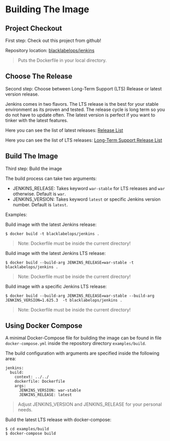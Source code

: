 # Building The Image

## Project Checkout

First step: Check out this project from github!

Repository location: [blacklabelops/jenkins](https://github.com/blacklabelops/jenkins)

> Puts the Dockerfile in  your local directory.

## Choose The Release

Second step: Choose between Long-Term Support (LTS) Release or latest version release.

Jenkins comes in two flavors. The LTS release is the best for your stable environment as its proven and tested. The release cycle is long term so you do not have to update often. The latest version is perfect if you want to tinker with the latest features.

Here you can see the list of latest releases: [Release List](http://mirrors.jenkins-ci.org/war/)

Here you can see the list of LTS releases: [Long-Term Support Release List](http://mirrors.jenkins-ci.org/war-stable/)

## Build The Image

Third step: Build the image

The build process can take two arguments:

* JENKINS_RELEASE: Takes keyword `war-stable` for LTS releases and `war` otherwise. Default is `war`.
* JENKINS_VERSION: Takes keyword `latest` or specific Jenkins version number. Default is `latest`.

Examples:

Build image with the latest Jenkins release:

~~~~
$ docker build -t blacklabelops/jenkins .
~~~~

> Note: Dockerfile must be inside the current directory!

Build image with the latest Jenkins LTS release:

~~~~
$ docker build --build-arg JENKINS_RELEASE=war-stable -t blacklabelops/jenkins .
~~~~

> Note: Dockerfile must be inside the current directory!

Build image with a specific Jenkins LTS release:

~~~~
$ docker build --build-arg JENKINS_RELEASE=war-stable --build-arg JENKINS_VERSION=1.625.3  -t blacklabelops/jenkins .
~~~~

> Note: Dockerfile must be inside the current directory!

## Using Docker Compose

A minimal Docker-Compose file for building the image can be found in file `docker-compose.yml` inside the repository directory `examples/build`.

The build configuration with arguments are specified inside the following area:

~~~~
jenkins:
  build:
    context: ../../
    dockerfile: Dockerfile
    args:
      JENKINS_VERSION: war-stable
      JENKINS_RELEASE: latest
~~~~

> Adjust JENKINS_VERSION and JENKINS_RELEASE for your personal needs.

Build the latest LTS release with docker-compose:

~~~~
$ cd examples/build
$ docker-compose build
~~~~
